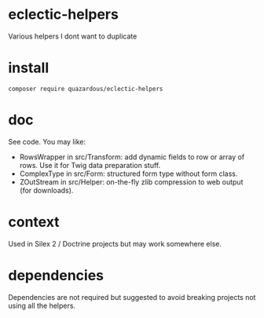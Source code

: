 # eclectic-helpers
Various helpers I dont want to duplicate

# install
    composer require quazardous/eclectic-helpers

# doc
See code. You may like:
- RowsWrapper in src/Transform: add dynamic fields to row or array of rows. Use it for Twig data preparation stuff.
- ComplexType in src/Form: structured form type without form class.
- ZOutStream in src/Helper: on-the-fly zlib compression to web output (for downloads).

# context
Used in Silex 2 / Doctrine projects but may work somewhere else.

# dependencies
Dependencies are not required but suggested to avoid breaking projects not using all the helpers.